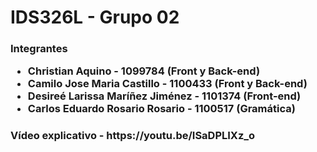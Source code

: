 <H1> IDS326L - Grupo 02

<h3> Integrantes
<p></p>

- Christian Aquino - 1099784 (Front y Back-end)
- Camilo Jose Maria Castillo - 1100433 (Front y Back-end)
- Desireé Larissa Maríñez Jiménez - 1101374 (Front-end)
- Carlos Eduardo Rosario Rosario - 1100517 (Gramática)

<h3> Vídeo explicativo - https://youtu.be/ISaDPLIXz_o
  
  
